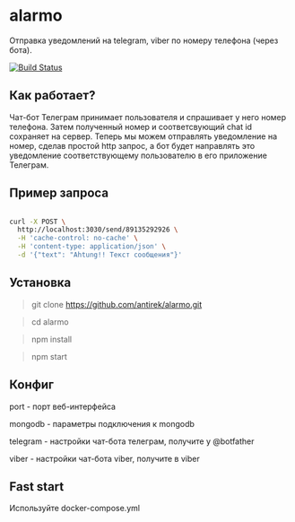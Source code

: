 # alarmo

Отправка уведомлений на telegram, viber по номеру телефона (через бота).

[![Build Status](https://travis-ci.org/antirek/telegram-alert.svg?branch=master)](https://travis-ci.org/antirek/telegram-alert)

## Как работает?

Чат-бот Телеграм принимает пользователя и спрашивает у него номер телефона. Затем полученный номер и соответсвующий chat id сохраняет на сервер. Теперь мы можем отправлять уведомление на номер, сделав простой http запрос, а бот будет направлять это уведомление соответствующему пользователю в его приложение Телеграм.


## Пример запроса

`````sh

curl -X POST \
  http://localhost:3030/send/89135292926 \
  -H 'cache-control: no-cache' \
  -H 'content-type: application/json' \
  -d '{"text": "Ahtung!! Текст сообщения"}'

`````  

## Установка 


> git clone https://github.com/antirek/alarmo.git

> cd alarmo

> npm install

> npm start


## Конфиг

port - порт веб-интерфейса

mongodb - параметры подключения к mongodb

telegram - настройки чат-бота телеграм, получите у @botfather

viber - настройки чат-бота viber, получите в viber



## Fast start

Используйте docker-compose.yml

